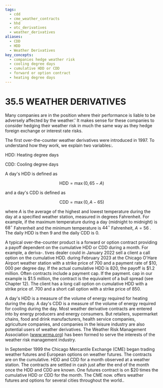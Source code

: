 ```yaml
---
tags:
  - cdd
  - cme_weather_contracts
  - hhd
  - otc_derivatives
  - weather_derivatives
aliases:
  - CDD
  - HDD
  - Weather Derivatives
key_concepts:
  - companies hedge weather risk
  - cooling degree days
  - cumulative HDD or CDD
  - forward or option contract
  - heating degree days
---
```


# 35.5 WEATHER DERIVATIVES  

Many companies are in the position where their performance is liable to be adversely affected by the weather.' It makes sense for these companies to consider hedging their weather risk in much the same way as they hedge foreign exchange or interest rate risks.  

The first over-the-counter weather derivatives were introduced in 1997. To understand how they work, we explain two variables:.  

HDD: Heating degree days  

CDD: Cooling degree days  

A day's HDD is defined as  

$$
\mathrm{HDD}=\operatorname*{max}(0,65-A)
$$  

and a day's CDD is defined as  

$$
\mathrm{CDD}=\operatorname*{max}(0,A-65)
$$  

where $A$ is the average of the highest and lowest temperature during the day at a specified weather station, measured in degrees Fahrenheit. For example, if the maximum temperature during a day (midnight to midnight) is $68^{\circ}$ Fahrenheit and the minimum temperature is $44^{\circ}$ Fahrenheit, $A=56$ . The daily HDD is then 9 and the daily CDD is 0.  

A typical over-the-counter product is a forward or option contract providing a payoff dependent on the cumulative HDD or CDD during a month. For example, a deriva-. tives dealer could in January 2022 sell a client a call option on the cumulative HDD. during February 2023 at the Chicago O'Hare Airport weather station with a strike price of 700 and a payment rate of $\$10,000$ per degree day. If the actual cumulative HDD is 820, the payoff is $\$1.2$ million. Often contracts include a payment cap. If the payment. cap in our example is $\$1.5$ million, the contract is the equivalent of a bull spread (see Chapter 12). The client has a long call option on cumulative HDD with a strike price of. 700 and a short call option with a strike price of 850.  

A day's HDD is a measure of the volume of energy required for heating during the day. A day's CDD is a measure of the volume of energy required for cooling during the day. Most weather derivative contracts are entered into by energy producers and energy consumers. But retailers, supermarket chains, food and drink manufacturers, health service companies, agriculture companies, and companies in the leisure industry are also potential users of weather derivatives. The Weather Risk Management Association (www.wrma.org) has been formed to serve the interests of the weather risk management industry.  

In September 1999 the Chicago Mercantile Exchange (CME) began trading weather futures and European options on weather futures. The contracts are on the cumulative. HDD and CDD for a month observed at a weather station. The contracts are settled in cash just after the end of the month once the HDD and CDD are known. One futures contract is on $\$20$ times the cumulative HDD or CDD for the month. The CME now. offers weather futures and options for several cities throughout the world..  
